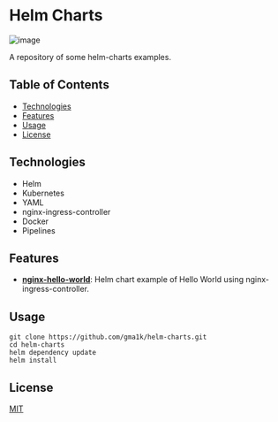 # Helm Charts

![image](https://github.com/gma1k/helm-charts/assets/138721734/9a7226d4-fbef-40f6-bd31-4af139aa0e94)

A repository of some helm-charts examples.

## Table of Contents

- [Technologies](#technologies)
- [Features](#features)
- [Usage](#usage)
- [License](#license)


## Technologies

- Helm
- Kubernetes
- YAML
- nginx-ingress-controller
- Docker
- Pipelines

## Features

- **[nginx-hello-world](nginx-hello-world/)**: Helm chart example of Hello World using nginx-ingress-controller.

## Usage

```
git clone https://github.com/gma1k/helm-charts.git
cd helm-charts
helm dependency update
helm install
````

## License

[MIT](LICENSE)
